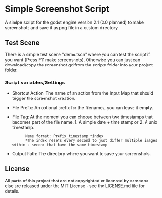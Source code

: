 # Simple Screenshot Script

A simlpe script for the godot engine version 2.1 (3.0 planned) to make screenshots and save it as png file in a custom directory.

## Test Scene

There is a simple test scene "demo.tscn" where you can test the script if you want (Press F11 make screenshots).
Otherwise you can just can download/copy the screenshot.gd from the scripts folder into your project folder.

### Script variables/Settings

- Shortcut Action: The name of an action from the Input Map that should trigger the screenshot creation.
- File Prefix: An optional prefix for the filenames, you can leave it empty. 
- File Tag: At the moment you can choose between two timestamps that becomes part of the file name. 1. A simple date + time stamp or 2. A unix timestamp.
            
            Name format: Prefix_timestamp_*index 
            *The index resets every second to just differ multiple images within a second that have the same timestamp
- Output Path: The directory where you want to save your screenshots.

## License

All parts of this project that are not copyrighted or licensed by someone else are released under the MIT License - see the LICENSE.md file for details.


